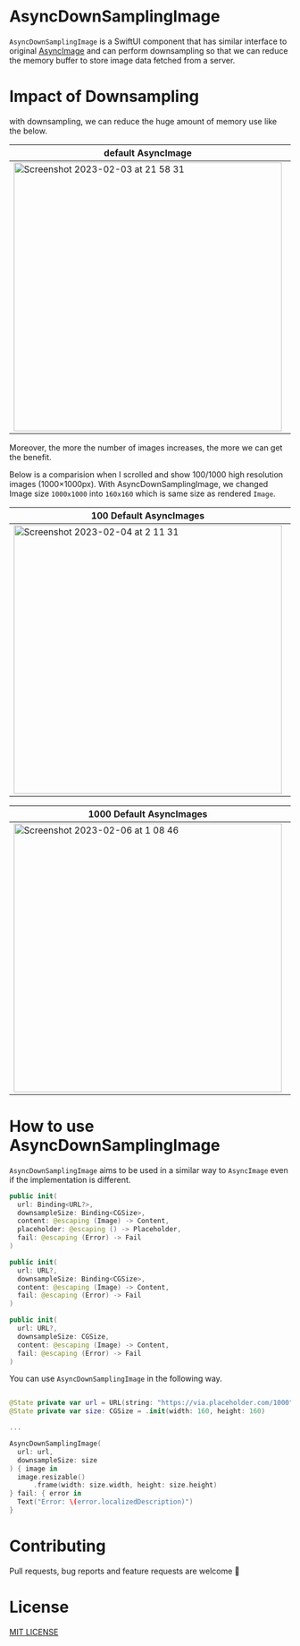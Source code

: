 # AsyncDownSamplingImage

`AsyncDownSamplingImage` is a SwiftUI component that has similar interface to original [AsyncImage](https://developer.apple.com/documentation/swiftui/asyncimage) and can perform downsampling so that we can reduce the memory buffer to store image data fetched from a server.

# Impact of Downsampling

with downsampling, we can reduce the huge amount of memory use like the below.

|default AsyncImage| AsyncDownSamplingImage (×2~3 efficient) |
|---|---|
|<img width="480" alt="Screenshot 2023-02-03 at 21 58 31" src="https://user-images.githubusercontent.com/44002126/216665559-7f4efbc5-c649-4f25-b9fa-95f5ca60cf67.png">|<img width="480" alt="Screenshot 2023-02-03 at 21 58 48" src="https://user-images.githubusercontent.com/44002126/216665576-f1b994a7-b7ac-49d3-8e44-bda8f1b64130.png">|


Moreover, the more the number of images increases, the more we can get the benefit.

Below is a comparision when I scrolled and show 100/1000 high resolution images (1000×1000px).
With AsyncDownSamplingImage, we changed Image size `1000x1000` into `160x160` which is same size as rendered `Image`.

|100 Default AsyncImages| 100 AsyncDownSamplingImages (×10~ efficient) |
|---|---|
|<img width="480" alt="Screenshot 2023-02-04 at 2 11 31" src="https://user-images.githubusercontent.com/44002126/216666328-6d4ea99c-45d4-48d0-960d-b162a9155413.png">|<img width="480" alt="Screenshot 2023-02-04 at 2 12 06" src="https://user-images.githubusercontent.com/44002126/216666337-0e079274-5a55-4469-b9ae-4c4dfc5b838d.png">|

|1000 Default AsyncImages| 1000 AsyncDownSamplingImages (×30~ efficient) |
|---|---|
|<img width="480" alt="Screenshot 2023-02-06 at 1 08 46" src="https://user-images.githubusercontent.com/44002126/216831204-06a8dc04-6bd6-44df-8134-290f150abca0.png">|<img width="480" alt="Screenshot 2023-02-06 at 1 07 29" src="https://user-images.githubusercontent.com/44002126/216831199-c5a66b8e-fc1a-4131-a5c5-2f7d57b17a1b.png">|





# How to use AsyncDownSamplingImage

`AsyncDownSamplingImage` aims to be used in a similar way to `AsyncImage` even if the implementation is different.

```swift
public init(
  url: Binding<URL?>,
  downsampleSize: Binding<CGSize>,
  content: @escaping (Image) -> Content,
  placeholder: @escaping () -> Placeholder,
  fail: @escaping (Error) -> Fail
)
```

```swift
public init(
  url: URL?,
  downsampleSize: Binding<CGSize>,
  content: @escaping (Image) -> Content,
  fail: @escaping (Error) -> Fail
)
```

```swift
public init(
  url: URL?,
  downsampleSize: CGSize,
  content: @escaping (Image) -> Content,
  fail: @escaping (Error) -> Fail
)
```

You can use `AsyncDownSamplingImage` in the following way.

```swift

@State private var url = URL(string: "https://via.placeholder.com/1000")
@State private var size: CGSize = .init(width: 160, height: 160)

...

AsyncDownSamplingImage(
  url: url,
  downsampleSize: size
) { image in
  image.resizable()
      .frame(width: size.width, height: size.height)
} fail: { error in
  Text("Error: \(error.localizedDescription)")
}
```


# Contributing

Pull requests, bug reports and feature requests are welcome 🚀

# License

[MIT LICENSE](https://github.com/fummicc1/AsyncDownSamplingImage/blob/main/LICENSE)
